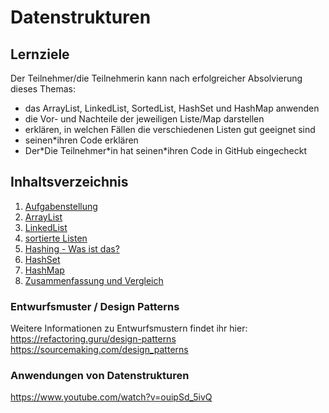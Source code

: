 # Datenstrukturen

## Lernziele
Der Teilnehmer/die Teilnehmerin kann nach erfolgreicher Absolvierung dieses Themas:
- das ArrayList, LinkedList, SortedList, HashSet und HashMap anwenden
- die Vor- und Nachteile der jeweiligen Liste/Map darstellen
- erklären, in welchen Fällen die verschiedenen Listen gut geeignet sind
- seinen\*ihren Code erklären
- Der\*Die Teilnehmer\*in hat seinen*ihren Code in GitHub eingecheckt

## Inhaltsverzeichnis

1. [Aufgabenstellung](./00-taskdefinition.md)
1. [ArrayList](./01-ArrayList.md)
1. [LinkedList](./02-LinkedList.md)
1. [sortierte Listen](./03-sorted-lists.md)
1. [Hashing - Was ist das?](./04-hashing.md)
1. [HashSet](./05-HashSet.md)
1. [HashMap](./06-HashMap.md)
1. [Zusammenfassung und Vergleich](./07-summary-comparison.md)


### Entwurfsmuster / Design Patterns

Weitere Informationen zu Entwurfsmustern findet ihr hier: https://refactoring.guru/design-patterns https://sourcemaking.com/design_patterns

### Anwendungen von Datenstrukturen

https://www.youtube.com/watch?v=ouipSd_5ivQ 